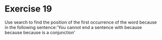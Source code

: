 # Exercise 19
Use search to find the position of the first occurrence of the word because in the following sentence:'You cannot end a sentence with because because because is a conjunction'